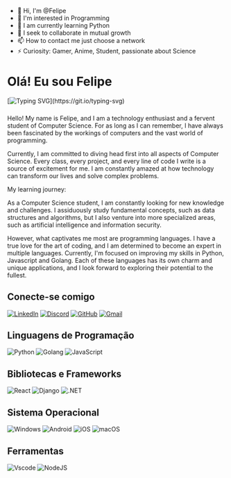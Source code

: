 - 👋 Hi, I'm @Felipe
- 👀 I'm interested in Programming
- 🌱 I am currently learning Python
- 💞️ I seek to collaborate in mutual growth
- 📫 How to contact me just choose a network
- ⚡ Curiosity: Gamer, Anime, Student, passionate about Science


# Olá! Eu sou Felipe
[![Typing SVG](https://readme-typing-svg.herokuapp.com/?color=fff&size=35&center=true&vCenter=true&width=1000&lines=Bem+vindo+ao+meu+perfil+do+GitHub!)](https://git.io/typing-svg)

### 
Hello!  My name is Felipe, and I am a technology enthusiast and a fervent student of Computer Science. For as long as I can remember, I have always been fascinated by the workings of computers and the vast world of programming.

 Currently, I am committed to diving head first into all aspects of Computer Science.  Every class, every project, and every line of code I write is a source of excitement for me.  I am constantly amazed at how technology can transform our lives and solve complex problems.

 My learning journey:

 As a Computer Science student, I am constantly looking for new knowledge and challenges.  I assiduously study fundamental concepts, such as data structures and algorithms, but I also venture into more specialized areas, such as artificial intelligence and information security.

 However, what captivates me most are programming languages.  I have a true love for the art of coding, and I am determined to become an expert in multiple languages.  Currently, I'm focused on improving my skills in Python, Javascript and Golang.  Each of these languages has its own charm and unique applications, and I look forward to exploring their potential to the fullest.


## Conecte-se comigo
[![LinkedIn](https://img.shields.io/badge/LinkedIn-0077B5?style=for-the-badge&logo=linkedin&logoColor=white)](https://www.linkedin.com/in/felipe-souza-oliveira-a1bb28195/) [![Discord](https://img.shields.io/badge/Discord-7289DA?style=for-the-badge&logo=discord&logoColor=white)](https://discord.com/channels/@me/) [![GitHub](https://img.shields.io/badge/GitHub-100000?style=for-the-badge&logo=github&logoColor=white)](https://github.com/Zion4728) [![Gmail](https://img.shields.io/badge/Gmail-333333?style=for-the-badge&logo=gmail&logoColor=red)](mailto:f.sou.oli99@gmail.com)


## Linguagens de Programação
![Python](https://img.shields.io/badge/python-3670A0?style=for-the-badge&logo=python&logoColor=ffdd54) ![Golang](https://img.shields.io/badge/Go-00ADD8?style=for-the-badge&logo=go&logoColor=white) ![JavaScript](https://img.shields.io/badge/JavaScript-F7DF1E?style=for-the-badge&logo=javascript&logoColor=black)




## Bibliotecas e Frameworks

![React](https://img.shields.io/badge/React-20232A?style=for-the-badge&logo=react&logoColor=61DAFB) ![Django](https://img.shields.io/badge/django-%23092E20.svg?style=for-the-badge&logo=django&logoColor=white) ![.NET](https://img.shields.io/badge/.NET-5C2D91?style=for-the-badge&logo=.net&logoColor=white)


## Sistema Operacional

![Windows](https://img.shields.io/badge/Windows-000?style=for-the-badge&logo=windows&logoColor=2CA5E0) ![Android](https://img.shields.io/badge/Android-3DDC84?style=for-the-badge&logo=android&logoColor=white) 	![iOS](https://img.shields.io/badge/iOS-000000?style=for-the-badge&logo=ios&logoColor=white) ![macOS](https://img.shields.io/badge/mac%20os-000000?style=for-the-badge&logo=macos&logoColor=F0F0F0)


## Ferramentas

![Vscode](https://img.shields.io/badge/Vscode-007ACC?style=for-the-badge&logo=visual-studio-code&logoColor=white) ![NodeJS](https://img.shields.io/badge/node.js-6DA55F?style=for-the-badge&logo=node.js&logoColor=white)
